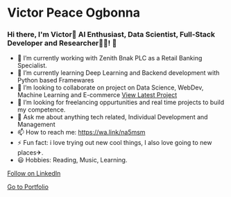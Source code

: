# Victor Peace Ogbonna
### Hi there, I'm Victor👋 AI Enthusiast, Data Scientist, Full-Stack Developer and Researcher👨‍💻! 👋

- 🔭 I’m currently working with Zenith Bnak PLC as a Retail Banking Specialist.
- 🌱 I’m currently learning Deep Learning and Backend development with Python based Framewares
- 👯 I’m looking to collaborate on project on Data Science, WebDev, Machine Learning and E-commerce
<a class="libutton" href="https://vanvictor.github.io/victorofficial/portfolio/Projects/Medical%20Appointment%20No%20Shows%20Analysis.html" target="_blank">View Latest Project</a>
- 🤔  I’m looking for freelancing oppurtunities and real time projects to build my competence.
- 💬 Ask me about anything tech related, Individual Development and Management 
- 📫 How to reach me: https://wa.link/na5msm 
- ⚡ Fun fact: i love trying out new cool things, I also love going to new places✈.
- 😃 Hobbies: Reading, Music, Learning.


<a class="libutton" href="https://www.linkedin.com/comm/mynetwork/discovery-see-all?usecase=PEOPLE_FOLLOWS&followMember=victorpeace" target="_blank">Follow on LinkedIn</a>

<a class="libutton" href="https://vanvictor.github.io/victorofficial/portfolio/" target="_blank">Go to Portfolio</a>


